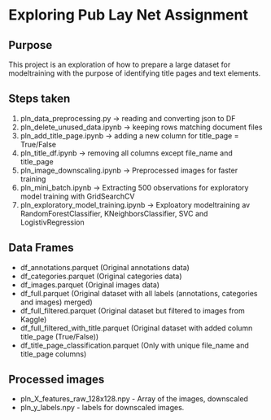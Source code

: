 # Exploring Pub Lay Net Assignment

## Purpose
This project is an exploration of how to prepare a large dataset for modeltraining with the purpose of identifying title pages and text elements. 
## Steps taken
1. pln_data_preprocessing.py -> reading and converting json to DF
2. pln_delete_unused_data.ipynb -> keeping rows matching document files
3. pln_add_title_page.ipynb -> adding a new column for title_page = True/False
4. pln_title_df.ipynb -> removing all columns except file_name and title_page
5. pln_image_downscaling.ipynb -> Preprocessed images for faster training
6. pln_mini_batch.ipynb -> Extracting 500 observations for exploratory model training with GridSearchCV
7. pln_exploratory_model_training.ipynb -> Exploatory modeltraining av RandomForestClassifier, KNeighborsClassifier, SVC and LogistivRegression



## Data Frames
- df_annotations.parquet (Original annotations data)
- df_categories.parquet (Original categories data)
- df_images.parquet (Original images data)
- df_full.parquet (Original dataset with all labels (annotations, categories and images) merged)
- df_full_filtered.parquet (Original dataset but filtered to images from Kaggle) 
- df_full_filtered_with_title.parquet (Original dataset with added column title_page (True/False))
- df_title_page_classification.parquet (Only with unique file_name and title_page columns)

## Processed images
- pln_X_features_raw_128x128.npy - Array of the images, downscaled
- pln_y_labels.npy - labels for downscaled images.